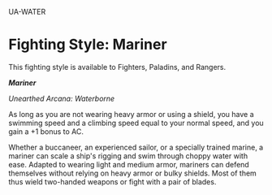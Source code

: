 UA-WATER
# Fighting Style: Mariner

This fighting style is available to Fighters, Paladins, and Rangers.

***Mariner***

*Unearthed Arcana: Waterborne*

As long as you are not wearing heavy armor or using a shield, you have a swimming speed and a climbing speed equal to your normal speed, and you gain a +1 bonus to AC.

Whether a buccaneer, an experienced sailor, or a specially trained marine, a mariner can scale a ship's rigging and swim through choppy water with ease. Adapted to wearing light and medium armor, mariners can defend themselves without relying on heavy armor or bulky shields. Most of them thus wield two-handed weapons or fight with a pair of blades.
